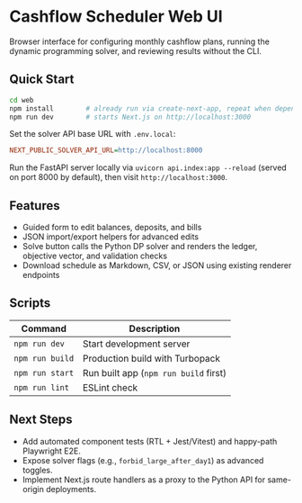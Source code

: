 # Cashflow Scheduler Web UI

Browser interface for configuring monthly cashflow plans, running the dynamic programming solver, and reviewing results without the CLI.

## Quick Start

```bash
cd web
npm install        # already run via create-next-app, repeat when dependencies change
npm run dev        # starts Next.js on http://localhost:3000
```

Set the solver API base URL with `.env.local`:

```ini
NEXT_PUBLIC_SOLVER_API_URL=http://localhost:8000
```

Run the FastAPI server locally via `uvicorn api.index:app --reload` (served on port 8000 by default), then visit `http://localhost:3000`.

## Features

- Guided form to edit balances, deposits, and bills
- JSON import/export helpers for advanced edits
- Solve button calls the Python DP solver and renders the ledger, objective vector, and validation checks
- Download schedule as Markdown, CSV, or JSON using existing renderer endpoints

## Scripts

| Command         | Description                         |
| --------------- | ----------------------------------- |
| `npm run dev`   | Start development server            |
| `npm run build` | Production build with Turbopack     |
| `npm run start` | Run built app (`npm run build` first)|
| `npm run lint`  | ESLint check                        |

## Next Steps

- Add automated component tests (RTL + Jest/Vitest) and happy-path Playwright E2E.
- Expose solver flags (e.g., `forbid_large_after_day1`) as advanced toggles.
- Implement Next.js route handlers as a proxy to the Python API for same-origin deployments.
